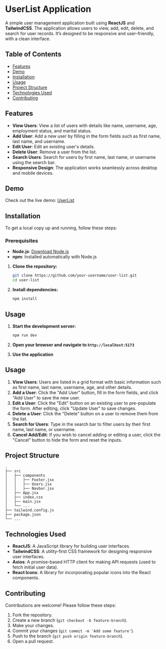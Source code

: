 # UserList Application

A simple user management application built using **ReactJS** and **TailwindCSS**. The application allows users to view, add, edit, delete, and search for user records. It’s designed to be responsive and user-friendly, with a clean interface.

## Table of Contents

- [Features](#features)
- [Demo](#demo)
- [Installation](#installation)
- [Usage](#usage)
- [Project Structure](#project-structure)
- [Technologies Used](#technologies-used)
- [Contributing](#contributing)

## Features

- **View Users**: View a list of users with details like name, username, age, employment status, and marital status.
- **Add User**: Add a new user by filling in the form fields such as first name, last name, and username.
- **Edit User**: Edit an existing user's details.
- **Delete User**: Remove a user from the list.
- **Search Users**: Search for users by first name, last name, or username using the search bar.
- **Responsive Design**: The application works seamlessly across desktop and mobile devices.

## Demo
Check out the live demo: [UserList](https://user-list-pearl.vercel.app/)

## Installation

To get a local copy up and running, follow these steps:

### Prerequisites

- **Node.js**: [Download Node.js](https://nodejs.org/)
- **npm**: Installed automatically with Node.js

1. **Clone the repository:**

    ```sh
    git clone https://github.com/your-username/user-list.git
    cd user-list
    ```

2. **Install dependencies:**

    ```sh
    npm install
    ```

## Usage

1. **Start the development server:**

    ```sh
    npm run dev
    ```

2. **Open your browser and navigate to `http://localhost:5173`**

3. **Use the application**

## Usage

1. **View Users**: Users are listed in a grid format with basic information such as first name, last name, username, age, and other details.
2. **Add a User**: Click the "Add User" button, fill in the form fields, and click "Add User" to save the new user.
3. **Edit a User**: Click the "Edit" button on an existing user to pre-populate the form. After editing, click "Update User" to save changes.
4. **Delete a User**: Click the "Delete" button on a user to remove them from the list.
5. **Search for Users**: Type in the search bar to filter users by their first name, last name, or username.
6. **Cancel Add/Edit**: If you wish to cancel adding or editing a user, click the "Cancel" button to hide the form and reset the inputs.

## Project Structure

```plaintext
.
├── src
│   ├── components
│   │   ├── Footer.jsx 
│   │   ├── Users.jsx  
│   │   ├── Navbar.jsx     
│   ├── App.jsx             
│   ├── index.css          
│   ├── main.jsx           
│   └── ...
├── tailwind.config.js    
├── package.json            
└── ...
```

## Technologies Used

- **ReactJS**: A JavaScript library for building user interfaces.
- **TailwindCSS**: A utility-first CSS framework for designing responsive user interfaces.
- **Axios**: A promise-based HTTP client for making API requests (used to fetch initial user data).
- **React Icons**: A library for incorporating popular icons into the React components.

## Contributing

Contributions are welcome! Please follow these steps:

1. Fork the repository.
2. Create a new branch (`git checkout -b feature-branch`).
3. Make your changes.
4. Commit your changes (`git commit -m 'Add some feature'`).
5. Push to the branch (`git push origin feature-branch`).
6. Open a pull request.
